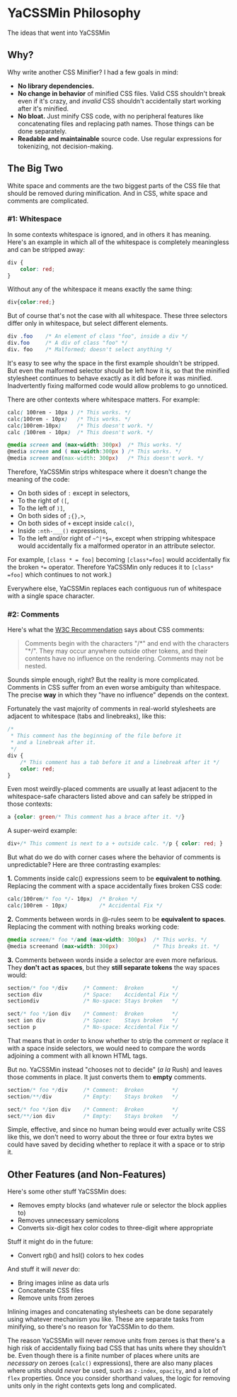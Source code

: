 # YaCSSMin Philosophy
The ideas that went into YaCSSMin

## Why?
Why write another CSS Minifier? I had a few goals in mind:

* **No library dependencies.**
* **No change in behavior** of minified CSS files. Valid CSS shouldn't break even if it's crazy, and *invalid* CSS shouldn't accidentally start working after it's minified.
* **No bloat.** Just minify CSS code, with no peripheral features like concatenating files and replacing path names. Those things can be done separately.
* **Readable and maintainable** source code. Use regular expressions for tokenizing, not decision-making.

## The Big Two
White space and comments are the two biggest parts of the CSS file that should be removed during minification. And in CSS, white space and comments are complicated.

### #1: Whitespace

In some contexts whitespace is ignored, and in others it has meaning. Here's an example in which all of the whitespace is completely meaningless and can be stripped away:

```css
div {
    color: red;
}
```
    
Without any of the whitespace it means exactly the same thing:

```css
div{color:red;}
```

But of course that's not the case with all whitespace. These three selectors differ only in whitespace, but select different elements.

```css
div .foo    /* An element of class "foo", inside a div */
div.foo     /* A div of class "foo" */
div. foo    /* Malformed; doesn't select anything */
```
    
It's easy to see why the space in the first example shouldn't be stripped. But even the malformed selector should be left how it is, so that the minified stylesheet continues to behave exactly as it did before it was minified. Inadvertently fixing malformed code would allow problems to go unnoticed.

There are other contexts where whitespace matters. For example:

```css
calc( 100rem - 10px ) /* This works. */
calc(100rem - 10px)   /* This works. */
calc(100rem-10px)     /* This doesn't work. */
calc (100rem - 10px)  /* This doesn't work. */

@media screen and (max-width: 300px)  /* This works. */
@media screen and ( max-width:300px ) /* This works. */
@media screen and(max-width: 300px)   /* This doesn't work. */
```

Therefore, YaCSSMin strips whitespace where it doesn't change the meaning of the code:

* On both sides of `:` except in selectors,
* To the right of `([`,
* To the left of  `)]`,
* On both sides of `;{},>`,
* On both sides of `+` except inside `calc()`,
* Inside `:nth-___()` expressions,
* To the left and/or right of `~^|*$=`, except when stripping whitespace would accidentally fix a malformed operator in an attribute selector.

For example, `[class * = foo]` becoming `[class*=foo]` would accidentally fix the broken `*=` operator. Therefore YaCSSMin only reduces it to `[class* =foo]` which continues to not work.)

Everywhere else, YaCSSMin replaces each contiguous run of whitespace with a single space character.

### #2: Comments

Here's what the [W3C Recommendation](https://www.w3.org/TR/CSS21/syndata.html#comments) says about CSS comments:

> Comments begin with the characters "/\*" and end with the characters "\*/". They may occur anywhere outside other tokens, and their contents have no influence on the rendering. Comments may not be nested.

Sounds simple enough, right? But the reality is more complicated. Comments in CSS suffer from an even worse ambiguity than whitespace. The precise **way** in which they "have no influence" depends on the context.

Fortunately the vast majority of comments in real-world stylesheets are adjacent to whitespace (tabs and linebreaks), like this:

```css
/* 
 * This comment has the beginning of the file before it
 * and a linebreak after it.
 */
div {
    /* This comment has a tab before it and a linebreak after it */
    color: red;
}
```
    
Even most weirdly-placed comments are usually at least adjacent to the whitespace-safe characters listed above and can safely be stripped in those contexts:
    
```css
a {color: green/* This comment has a brace after it. */}
```

A super-weird example:

```css
div+/* This comment is next to a + outside calc. */p { color: red; }
```

But what do we do with corner cases where the behavior of comments is unpredictable? Here are three contrasting examples:

**1.** Comments inside calc() expressions seem to be **equivalent to nothing**. Replacing the comment with a space accidentally fixes broken CSS code:

```css
calc(100rem/* foo */- 10px)  /* Broken */
calc(100rem - 10px)          /* Accidental Fix */
```

**2.** Comments between words in @-rules seem to be **equivalent to spaces**. Replacing the comment with nothing breaks working code:

```css
@media screen/* foo */and (max-width: 300px)  /* This works. */
@media screenand (max-width: 300px)           /* This breaks it. */
```

**3.** Comments between words inside a selector are even more nefarious. They **don't act as spaces**, but they **still separate tokens** the way spaces would:

```css
section/* foo */div     /* Comment:  Broken         */
section div             /* Space:    Accidental Fix */
sectiondiv              /* No-space: Stays broken   */

sect/* foo */ion div    /* Comment:  Broken         */
sect ion div            /* Space:    Stays broken   */
section p               /* No-space: Accidental Fix */
```

That means that in order to know whether to strip the comment or replace it with a space inside selectors, we would need to compare the words adjoining a comment with all known HTML tags.

But no. YaCSSMin instead "chooses not to decide" (*a la* Rush) and leaves those comments in place. It just converts them to **empty** comments.

```css
section/* foo */div     /* Comment:  Broken         */
section/**/div          /* Empty:    Stays broken   */

sect/* foo */ion div    /* Comment:  Broken         */
sect/**/ion div         /* Empty:    Stays broken   */
```

Simple, effective, and since no human being would ever actually write CSS like this, we don't need to worry about the three or four extra bytes we could have saved by deciding whether to replace it with a space or to strip it.

## Other Features (and Non-Features)

Here's some other stuff YaCSSMin does:

* Removes empty blocks (and whatever rule or selector the block applies to)
* Removes unnecessary semicolons
* Converts six-digit hex color codes to three-digit where appropriate

Stuff it might do in the future:

* Convert rgb() and hsl() colors to hex codes

And stuff it will *never* do:

* Bring images inline as data urls
* Concatenate CSS files
* Remove units from zeroes

Inlining images and concatenating stylesheets can be done separately using whatever mechanism you like. These are separate tasks from minifying, so there's no reason for YaCSSMin to do them.

The reason YaCSSMin will never remove units from zeroes is that there's a high risk of accidentally fixing bad CSS that has units where they shouldn't be. Even though there is a finite number of places where units are *necessary* on zeroes (`calc()` expressions), there are also many places where units should *never* be used, such as `z-index`, `opacity`, and a lot of `flex` properties. Once you consider shorthand values, the logic for removing units only in the right contexts gets long and complicated.
